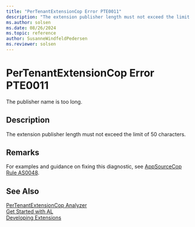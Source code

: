 ```yaml
---
title: "PerTenantExtensionCop Error PTE0011"
description: "The extension publisher length must not exceed the limit of 50 characters."
ms.author: solsen
ms.date: 08/26/2024
ms.topic: reference
author: SusanneWindfeldPedersen
ms.reviewer: solsen
---
```

[//]: # (START>DO_NOT_EDIT)
[//]: # (IMPORTANT:Do not edit any of the content between here and the END>DO_NOT_EDIT.)
[//]: # (Any modifications should be made in the .xml files in the ModernDev repo.)
# PerTenantExtensionCop Error PTE0011
The publisher name is too long.

## Description
The extension publisher length must not exceed the limit of 50 characters.

[//]: # (IMPORTANT: END>DO_NOT_EDIT)

## Remarks

For examples and guidance on fixing this diagnostic, see [AppSourceCop Rule AS0048](appsourcecop-as0048.md).

## See Also  
[PerTenantExtensionCop Analyzer](pertenantextensioncop.md)  
[Get Started with AL](../devenv-get-started.md)  
[Developing Extensions](../devenv-dev-overview.md)  